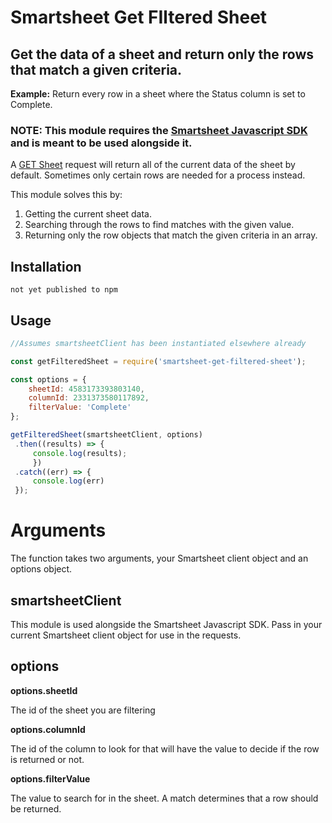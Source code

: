 # Smartsheet Get FIltered Sheet

## Get the data of a sheet and return only the rows that match a given criteria.

**Example:** Return every row in a sheet where the Status column is set to Complete.

### NOTE: This module requires the [Smartsheet Javascript SDK](https://github.com/smartsheet-platform/smartsheet-javascript-sdk) and is meant to be used alongside it.

A [GET Sheet](https://smartsheet-platform.github.io/api-docs/?javascript#get-sheet) request will return all of the current data of the sheet by default. Sometimes only certain rows are needed for a process instead.

This module solves this by: 
1. Getting the current sheet data. 
2. Searching through the rows to find matches with the given value.
3. Returning only the row objects that match the given criteria in an array.

## Installation
```
not yet published to npm
```

## Usage

```javascript
//Assumes smartsheetClient has been instantiated elsewhere already

const getFilteredSheet = require('smartsheet-get-filtered-sheet');

const options = {
    sheetId: 4583173393803140,
    columnId: 2331373580117892,
    filterValue: 'Complete'
};

getFilteredSheet(smartsheetClient, options)
 .then((results) => {
     console.log(results);
     })
 .catch((err) => {
     console.log(err)
 });
```

# Arguments

The function takes two arguments, your Smartsheet client object and an options object.

## smartsheetClient

This module is used alongside the Smartsheet Javascript SDK. Pass in your current Smartsheet client object for use in the requests.

## options

**options.sheetId**

The id of the sheet you are filtering

**options.columnId**

The id of the column to look for that will have the value to decide if the row is returned or not.

**options.filterValue**

The value to search for in the sheet. A match determines that a row should be returned.

